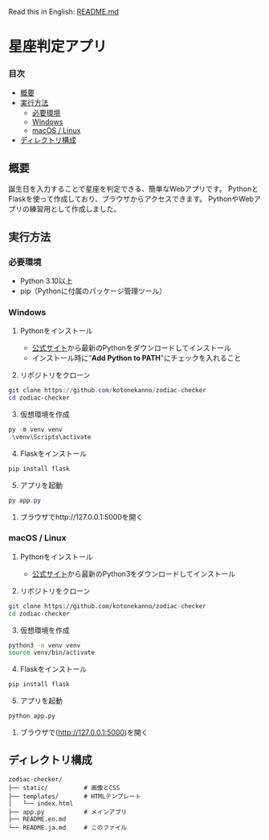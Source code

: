 Read this in English: [README.md](READM.md)

# 星座判定アプリ

### 目次

- [概要](#概要)
- [実行方法](#実行方法)
  - [必要環境](#必要環境)
  - [Windows](#windows)
  - [macOS / Linux](#macos--linux)
- [ディレクトリ構成](#ディレクトリ構成)

## 概要

誕生日を入力することで星座を判定できる、簡単なWebアプリです。
PythonとFlaskを使って作成しており、ブラウザからアクセスできます。
PythonやWebアプリの練習用として作成しました。

## 実行方法

### 必要環境

- Python 3.10以上
- pip（Pythonに付属のパッケージ管理ツール）

### Windows

1. Pythonをインストール

   - [公式サイト](https://www.python.org/downloads/)から最新のPythonをダウンロードしてインストール
   - インストール時に"**Add Python to PATH**"にチェックを入れること

2. リポジトリをクローン

  ```powershell
  git clone https://github.com/kotonekanno/zodiac-checker
  cd zodiac-checker
  ```

3. 仮想環境を作成

  ```powershell
  py -m venv venv
  .\venv\Scripts\activate
  ```

4. Flaskをインストール

  ```powershell
  pip install flask
  ```

5. アプリを起動

  ```powershell
  py app.py
  ```

1. ブラウザでhttp://127.0.0.1:5000を開く


### macOS / Linux

1. Pythonをインストール
   - [公式サイト](https://www.python.org/downloads/)から最新のPython3をダウンロードしてインストール

2. リポジトリをクローン

  ```bash
  git clone https://github.com/kotonekanno/zodiac-checker
  cd zodiac-checker
  ```

3. 仮想環境を作成

  ```bash
  python3 -m venv venv
  source venv/bin/activate
  ```

4. Flaskをインストール

  ```bash
  pip install flask
  ```

5. アプリを起動

```bash
python app.py
```

1. ブラウザで(http://127.0.0.1:5000)を開く


## ディレクトリ構成

```
zodiac-checker/
├── static/          # 画像とCSS
├── templates/       # HTMLテンプレート
│   └── index.html  
├── app.py           # メインアプリ
├── README.en.md     
└── README.ja.md     # このファイル
```
